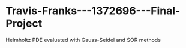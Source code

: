 # Travis-Franks---1372696---Final-Project
Helmholtz PDE evaluated with Gauss-Seidel and SOR methods
